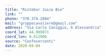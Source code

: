 ```yaml
---
title: "Ristobar Juice Bio"
link: ""
phone: "370.374.2884"
mail: "gruppocavaliere@gmail.com"
address: "Via Carlo Caniggia, 6 Alessandria"
coord_lat: 44.909871
coord_lon: 8.612906
source: "Confesercenti"
date: 2020-04-04
---
```



